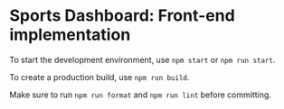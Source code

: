 # Sports Dashboard: Front-end implementation

To start the development environment, use `npm start` or `npm run start`.

To create a production build, use `npm run build`.

Make sure to run `npm run format` and `npm run lint` before committing.